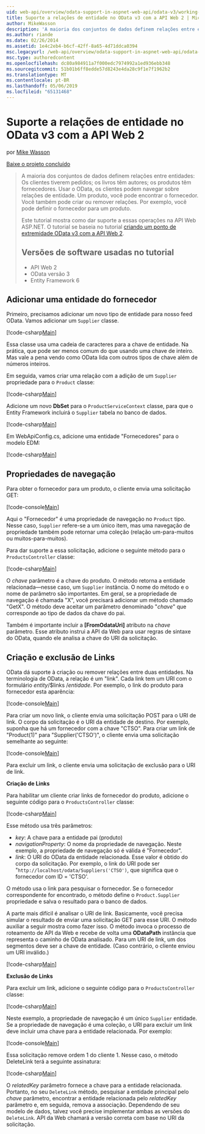```yaml
---
uid: web-api/overview/odata-support-in-aspnet-web-api/odata-v3/working-with-entity-relations
title: Suporte a relações de entidade no OData v3 com a API Web 2 | Microsoft Docs
author: MikeWasson
description: 'A maioria dos conjuntos de dados definem relações entre entidades: Os clientes tiverem pedidos; os livros têm autores; os produtos têm fornecedores. Usar o OData, os clientes podem navegar sobre...'
ms.author: riande
ms.date: 02/26/2014
ms.assetid: 1e4c2eb4-b6cf-42ff-8a65-4d71ddca0394
msc.legacyurl: /web-api/overview/odata-support-in-aspnet-web-api/odata-v3/working-with-entity-relations
msc.type: authoredcontent
ms.openlocfilehash: dc80a984911a7f000edc7974992a1ed936ebb348
ms.sourcegitcommit: 51b01b6ff8edde57d8243e4da28c9f1e7f1962b2
ms.translationtype: MT
ms.contentlocale: pt-BR
ms.lasthandoff: 05/06/2019
ms.locfileid: "65131468"
---
```

# <a name="supporting-entity-relations-in-odata-v3-with-web-api-2"></a>Suporte a relações de entidade no OData v3 com a API Web 2

por [Mike Wasson](https://github.com/MikeWasson)

[Baixe o projeto concluído](http://code.msdn.microsoft.com/ASPNET-Web-API-OData-cecdb524)

> A maioria dos conjuntos de dados definem relações entre entidades: Os clientes tiverem pedidos; os livros têm autores; os produtos têm fornecedores. Usar o OData, os clientes podem navegar sobre relações de entidade. Um produto, você pode encontrar o fornecedor. Você também pode criar ou remover relações. Por exemplo, você pode definir o fornecedor para um produto.
> 
> Este tutorial mostra como dar suporte a essas operações na API Web ASP.NET. O tutorial se baseia no tutorial [criando um ponto de extremidade OData v3 com a API Web 2](creating-an-odata-endpoint.md).
> 
> ## <a name="software-versions-used-in-the-tutorial"></a>Versões de software usadas no tutorial
> 
> 
> - API Web 2
> - OData versão 3
> - Entity Framework 6

## <a name="add-a-supplier-entity"></a>Adicionar uma entidade do fornecedor

Primeiro, precisamos adicionar um novo tipo de entidade para nosso feed OData. Vamos adicionar um `Supplier` classe.

[!code-csharp[Main](working-with-entity-relations/samples/sample1.cs)]

Essa classe usa uma cadeia de caracteres para a chave de entidade. Na prática, que pode ser menos comum do que usando uma chave de inteiro. Mas vale a pena vendo como OData lida com outros tipos de chave além de números inteiros.

Em seguida, vamos criar uma relação com a adição de um `Supplier` propriedade para o `Product` classe:

[!code-csharp[Main](working-with-entity-relations/samples/sample2.cs)]

Adicione um novo **DbSet** para o `ProductServiceContext` classe, para que o Entity Framework incluirá o `Supplier` tabela no banco de dados.

[!code-csharp[Main](working-with-entity-relations/samples/sample3.cs?highlight=9)]

Em WebApiConfig.cs, adicione uma entidade "Fornecedores" para o modelo EDM:

[!code-csharp[Main](working-with-entity-relations/samples/sample4.cs?highlight=4)]

## <a name="navigation-properties"></a>Propriedades de navegação

Para obter o fornecedor para um produto, o cliente envia uma solicitação GET:

[!code-console[Main](working-with-entity-relations/samples/sample5.cmd)]

Aqui o "Fornecedor" é uma propriedade de navegação no `Product` tipo. Nesse caso, `Supplier` refere-se a um único item, mas uma navegação de propriedade também pode retornar uma coleção (relação um-para-muitos ou muitos-para-muitos).

Para dar suporte a essa solicitação, adicione o seguinte método para o `ProductsController` classe:

[!code-csharp[Main](working-with-entity-relations/samples/sample6.cs)]

O *chave* parâmetro é a chave do produto. O método retorna a entidade relacionada&#8212;nesse caso, um `Supplier` instância. O nome do método e o nome de parâmetro são importantes. Em geral, se a propriedade de navegação é chamada "X", você precisará adicionar um método chamado "GetX". O método deve aceitar um parâmetro denominado "*chave*" que corresponde ao tipo de dados da chave do pai.

Também é importante incluir a **[FromOdataUri]** atributo na *chave* parâmetro. Esse atributo instrui a API da Web para usar regras de sintaxe do OData, quando ele analisa a chave do URI da solicitação.

## <a name="creating-and-deleting-links"></a>Criação e exclusão de Links

OData dá suporte à criação ou remover relações entre duas entidades. Na terminologia de OData, a relação é um "link". Cada link tem um URI com o formulário *entity*/$links /*entidade*. Por exemplo, o link do produto para fornecedor esta aparência:

[!code-console[Main](working-with-entity-relations/samples/sample7.cmd)]

Para criar um novo link, o cliente envia uma solicitação POST para o URI de link. O corpo da solicitação é o URI da entidade de destino. Por exemplo, suponha que há um fornecedor com a chave "CTSO". Para criar um link de "Product(1)" para "Supplier('CTSO')", o cliente envia uma solicitação semelhante ao seguinte:

[!code-console[Main](working-with-entity-relations/samples/sample8.cmd)]

Para excluir um link, o cliente envia uma solicitação de exclusão para o URI de link.

**Criação de Links**

Para habilitar um cliente criar links de fornecedor do produto, adicione o seguinte código para o `ProductsController` classe:

[!code-csharp[Main](working-with-entity-relations/samples/sample9.cs)]

Esse método usa três parâmetros:

- *key*: A chave para a entidade pai (produto)
- *navigationProperty*: O nome da propriedade de navegação. Neste exemplo, a propriedade de navegação só é válida é "Fornecedor".
- *link*: O URI do OData da entidade relacionada. Esse valor é obtido do corpo da solicitação. Por exemplo, o link do URI pode ser "`http://localhost/odata/Suppliers('CTSO')`, que significa que o fornecedor com ID = 'CTSO'.

O método usa o link para pesquisar o fornecedor. Se o fornecedor correspondente for encontrado, o método define o `Product.Supplier` propriedade e salva o resultado para o banco de dados.

A parte mais difícil é analisar o URI de link. Basicamente, você precisa simular o resultado de enviar uma solicitação GET para esse URI. O método auxiliar a seguir mostra como fazer isso. O método invoca o processo de roteamento de API da Web e recebe de volta uma **ODataPath** instância que representa o caminho de OData analisado. Para um URI de link, um dos segmentos deve ser a chave de entidade. (Caso contrário, o cliente enviou um URI inválido.)

[!code-csharp[Main](working-with-entity-relations/samples/sample10.cs)]

**Exclusão de Links**

Para excluir um link, adicione o seguinte código para o `ProductsController` classe:

[!code-csharp[Main](working-with-entity-relations/samples/sample11.cs)]

Neste exemplo, a propriedade de navegação é um único `Supplier` entidade. Se a propriedade de navegação é uma coleção, o URI para excluir um link deve incluir uma chave para a entidade relacionada. Por exemplo:

[!code-console[Main](working-with-entity-relations/samples/sample12.cmd)]

Essa solicitação remove ordem 1 do cliente 1. Nesse caso, o método DeleteLink terá a seguinte assinatura:

[!code-csharp[Main](working-with-entity-relations/samples/sample13.cs)]

O *relatedKey* parâmetro fornece a chave para a entidade relacionada. Portanto, no seu `DeleteLink` método, pesquisar a entidade principal pelo *chave* parâmetro, encontrar a entidade relacionada pelo *relatedKey* parâmetro e, em seguida, remova a associação. Dependendo de seu modelo de dados, talvez você precise implementar ambas as versões do `DeleteLink`. API da Web chamará a versão correta com base no URI da solicitação.
